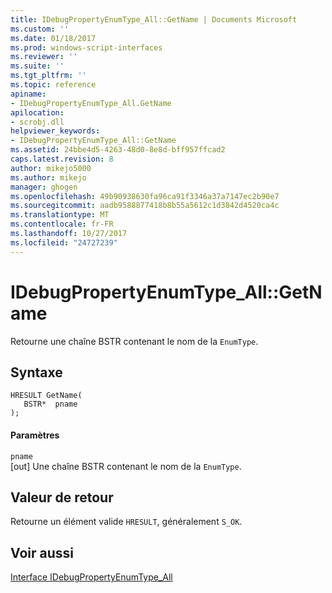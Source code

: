 ```yaml
---
title: IDebugPropertyEnumType_All::GetName | Documents Microsoft
ms.custom: ''
ms.date: 01/18/2017
ms.prod: windows-script-interfaces
ms.reviewer: ''
ms.suite: ''
ms.tgt_pltfrm: ''
ms.topic: reference
apiname:
- IDebugPropertyEnumType_All.GetName
apilocation:
- scrobj.dll
helpviewer_keywords:
- IDebugPropertyEnumType_All::GetName
ms.assetid: 24bbe4d5-4263-48d0-8e8d-bff957ffcad2
caps.latest.revision: 8
author: mikejo5000
ms.author: mikejo
manager: ghogen
ms.openlocfilehash: 49b90938630fa96ca91f3346a37a7147ec2b90e7
ms.sourcegitcommit: aadb9588877418b8b55a5612c1d3842d4520ca4c
ms.translationtype: MT
ms.contentlocale: fr-FR
ms.lasthandoff: 10/27/2017
ms.locfileid: "24727239"
---
```

# <a name="idebugpropertyenumtypeallgetname"></a>IDebugPropertyEnumType_All::GetName
Retourne une chaîne BSTR contenant le nom de la `EnumType`.  
  
## <a name="syntax"></a>Syntaxe  
  
```  
HRESULT GetName(  
   BSTR*  pname  
);  
```  
  
#### <a name="parameters"></a>Paramètres  
 `pname`  
 [out] Une chaîne BSTR contenant le nom de la `EnumType`.  
  
## <a name="return-value"></a>Valeur de retour  
 Retourne un élément valide `HRESULT`, généralement `S_OK`.  
  
## <a name="see-also"></a>Voir aussi  
 [Interface IDebugPropertyEnumType_All](../../winscript/reference/idebugpropertyenumtype-all-interface.md)